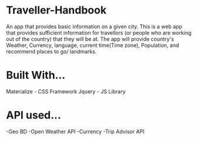 # Traveller-Handbook
An app that provides basic information on a given city.
This is a web app that provides sufficient information for travellors (or people who are working out of the country)
that they will be at. The app will provide country's Weather, Currency, language, current time(Time zone), Population,
 and recommend places to go/ landmarks.

# Built With...
Materialize - CSS Framework
Jquery - JS Library

# API used...
-Geo BD
-Open Weather API
-Currency
-Trip Advisor API

